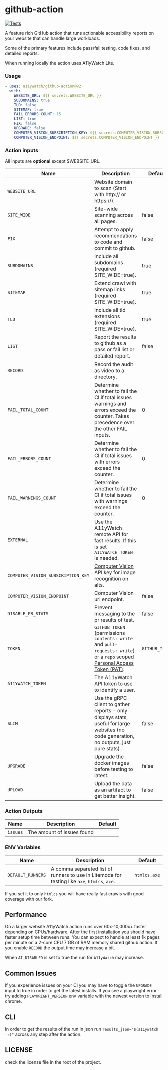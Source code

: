 # github-action

[![Tests](https://github.com/a11ywatch/github-actions/actions/workflows/action.yml/badge.svg)](https://github.com/a11ywatch/github-actions/actions/workflows/action.yml)

A feature rich GitHub action that runs actionable accessibility reports on your website that can handle large workloads.

Some of the primary features include pass/fail testing, code fixes, and detailed reports.

When running locally the action uses A11yWatch Lite.

### Usage

```yaml
- uses: a11ywatch/github-action@v2
  with:
    WEBSITE_URL: ${{ secrets.WEBSITE_URL }}
    SUBDOMAINS: true
    TLD: false
    SITEMAP: true
    FAIL_ERRORS_COUNT: 15
    LIST: true
    FIX: false
    UPGRADE: false
    COMPUTER_VISION_SUBSCRIPTION_KEY: ${{ secrets.COMPUTER_VISION_SUBSCRIPTION_KEY }}
    COMPUTER_VISION_ENDPOINT: ${{ secrets.COMPUTER_VISION_ENDPOINT }}
```

### Action inputs

All inputs are **optional** except $WEBSITE_URL.

| Name                               | Description                                                                                                                                                                                                              | Default        |
| ---------------------------------- | ------------------------------------------------------------------------------------------------------------------------------------------------------------------------------------------------------------------------ | -------------- |
| `WEBSITE_URL`                      | Website domain to scan (Start with http:// or https://).                                                                                                                                                                 |                |
| `SITE_WIDE`                        | Site-wide scanning across all pages.                                                                                                                                                                                     | false          |
| `FIX`                              | Attempt to apply recommendations to code and commit to github.                                                                                                                                                           | false          |
| `SUBDOMAINS`                       | Include all subdomains (required SITE_WIDE=true).                                                                                                                                                                        | true           |
| `SITEMAP`                          | Extend crawl with sitemap links (required SITE_WIDE=true).                                                                                                                                                               | true           |
| `TLD`                              | Include all tld extensions (required SITE_WIDE=true).                                                                                                                                                                    | true           |
| `LIST`                             | Report the results to github as a pass or fail list or detailed report.                                                                                                                                                  | false          |
| `RECORD`                           | Record the audit as video to a directory.                                                                                                                                                                                |                |
| `FAIL_TOTAL_COUNT`                 | Determine whether to fail the CI if total issues warnings and errors exceed the counter. Takes precedence over the other FAIL inputs.                                                                                    | 0              |
| `FAIL_ERRORS_COUNT`                | Determine whether to fail the CI if total issues with errors exceed the counter.                                                                                                                                         | 0              |
| `FAIL_WARNINGS_COUNT`              | Determine whether to fail the CI if total issues with warnings exceed the counter.                                                                                                                                       | 0              |
| `EXTERNAL`                         | Use the A11yWatch remote API for fast results. If this is set `A11YWATCH_TOKEN` is needed.                                                                                                                               |                |
| `COMPUTER_VISION_SUBSCRIPTION_KEY` | [Computer Vision](https://azure.microsoft.com/en-us/services/cognitive-services/computer-vision/#overview) API key for image recognition on alts.                                                                        |                |
| `COMPUTER_VISION_ENDPOINT`         | Computer Vision url endpoint.                                                                                                                                                                                            | false          |
| `DISABLE_PR_STATS`                 | Prevent messaging to the pr results of test.                                                                                                                                                                             | false          |
| `TOKEN`                            | `GITHUB_TOKEN` (permissions `contents: write` and `pull-requests: write`) or a `repo` scoped [Personal Access Token (PAT)](https://docs.github.com/en/github/authenticating-to-github/creating-a-personal-access-token). | `GITHUB_TOKEN` |
| `A11YWATCH_TOKEN`                  | The A11yWatch API token to use to identify a user.                                                                                                                                                                       |                |
| `SLIM`                             | Use the gRPC client to gather reports - only displays stats, useful for large websites (no code generation, no outputs, just pure stats)                                                                                 | false          |
| `UPGRADE`                          | Upgrade the docker images before testing to latest.                                                                                                                                                                      | false          |
| `UPLOAD`                           | Upload the data as an artifact to get better insight.                                                                                                                                                                    | false          |

### Action Outputs

| Name     | Description                | Default |
| -------- | -------------------------- | ------- |
| `issues` | The amount of issues found |         |

### ENV Variables

| Name              | Description                                                                                   | Default      |
| ----------------- | --------------------------------------------------------------------------------------------- | ------------ |
| `DEFAULT_RUNNERS` | A comma separeted list of runners to use in Litemode for testing like `axe`, `htmlcs`, `ace`. | `htmlcs,axe` |

If you set it to only `htmlcs` you will have really fast crawls with good coverage with our fork.

## Performance

On a larger website A11yWatch action runs over 60x-10,000x+ faster depending on CPUs/hardware. After the first installation you should have faster setup time between runs.
You can expect to handle at least 1k pages per minute on a 2-core CPU 7 GB of RAM memory shared github action. If you enable `RECORD` the output time may increase a bit.

When `AI_DISABLED` is set to true the run for `A11yWatch` may increase.

## Common Issues

If you experience issues on your CI you may have to toggle the `UPGRADE` input to true in order to get the latest installs. If you see
a playwright error try adding `PLAYWRIGHT_VERSION` env variable with the newest version to install chrome.

## CLI

In order to get the results of the run in json run `results_json="$(a11ywatch -r)"` across any step after the action.

## LICENSE

check the license file in the root of the project.
